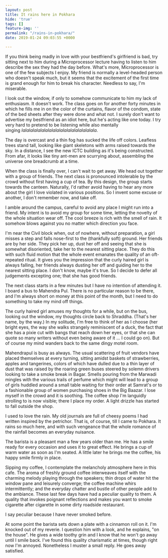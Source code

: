 ```yaml
---
layout: post
title: It rains here in Pokhara
hide: 'true'
tags: []
feature-img: ''
permalink: "/rains-in-pokhara/"
date: 2019-01-24 09:03:55 +0000

---
```

If you think being madly in love with your bestfriend's girlfriend is bad, try sitting next to him during a Microprocessor lecture having to listen to him describe the sex they had the day before. What's more, Microprocessor is one of the few subjects I enjoy. My friend is normally a level-headed person who doesn't speak much, but it seems that the excitement of the first time is grand enough for him to break his character. Needless to say, I'm miserable.

I look out the window, if only to somehow communicate to him my lack of enthusiasm. It doesn't work. The class goes on for another forty minutes in which he fills me in on the color of the curtains, flavor of the condom, state of the bed sheets after they were done and what not. I surely don't want to advertise my bestfriend as an idiot here, but he's acting like one today. I try very hard to pretend to be listening while also mentally singing _lalalalalalalalalalalalalalalalalalalala_. 

The day is overcast and a thin fog has sucked the life off colors. Leafless trees stand tall, looking like giant skeletons with arms raised towards the sky. In a distance, I see the new ICTC building as it's being constructed. From afar, it looks like tiny ant-men are scurrying about, assembling the universe one breadcrumb at a time.

When the class is finally over, I can't wait to get away. We head out together with a group of friends. The next class is pronounced intolerable by the crowd without first having a cup of tea. By this design, the group starts towards the canteen. Naturally, I'd rather avoid having to hear any more about the girl I love violated in various positions. So I invent some excuse or another, I don't remember now, and take off.

I amble around the campus, careful to avoid any place I might run into a friend. My intent is to avoid my group for some time, letting the novelty of the whole situation wear off. The cool breeze is rich with the smell of rain. It somehow blows against you no matter which direction you face.

I'm near the Civil block when, out of nowhere, without preparation, a girl misses a step and falls nose-first to the (thankfully soft) ground. Her friends are by her side. They pick her up, dust her off and seeing that she is somewhat disoriented, take her to the nearest sitting place. They do this with such fluid motion that the whole event emanates the quality of an oft-repeated ritual. It gives you the impression that the curly haired girl is always falling, her friends always dusting her off and guiding her to the nearest sitting place. I don't know, maybe it's true. So I decide to defer all judgements excepting one; that she has good friends. 

The next class starts in a few minutes but I have no intention of attending it. I board a bus to Mahendra Pul. There is no particular reason to be there, and I'm always short on money at this point of the month, but I need to do something to take my mind off things.

The curly haired girl amuses my thoughts for a while, but on the bus, looking out the window, my thoughts circle back to Shraddha. (That's her name, by the way.) In my solitude, I'm free to think of her as I choose (her bright eyes, the way she walks strangely reminiscent of a duck, the fact that she has a pixie cut with bangs that reach down her eyes, or that she can quote so many writers without even being aware of it ... I could go on). But of course my mind wanders back to the same dingy motel room.

Mahendrapul is busy as always. The usual scattering of fruit vendors have placed themselves at every turning, sitting amidst baskets of strawberries, apples and tangerines, colors of which have dulled due to a thin layer of dust that was raised by the roaring green buses steered by solemn drivers looking to take a smoke break in Bagar. Smells pouring from the Marwadi mingles with the various trails of perfume which might will lead to a group of girls huddled around a small table waiting for their order at Samrat's or to a fashionable group of women purchasing shoes in the Big Baazar. I lose myself in the crowd and it is soothing. The coffee shop I'm languidly strolling to is now visible; there I place my order. A light drizzle has started to fall outside the shop.

I used to love the rain. My old journals are full of cheesy poems I had written inspired by the petrichor. That is, of course, till I came to Pokhara. It rains so much here, and with such vengeance that the whole romance of the rainfall becomes an everyday nuisance.

The barista is a pleasant man a few years older than me. He has a smile ready for every occasion and uses it to great effect. He brings a cup of warm water as soon as I'm seated. A little later he brings me the coffee, his happy smile firmly in place. 

Sipping my coffee, I contemplate the melancholy atmosphere here in this cafe. The aroma of freshly ground coffee interweaves itself with the charming melody playing through the speakers; thin drops of water hit the window pane and leisurely converge; the coffee machine whirs intermittently; and the everyday chatter and bustle of other people add to the ambiance. These last few days have had a peculiar quality to them. A quality that invokes poignant reflections and makes you want to smoke cigarette after cigarette in some dirty roadside restaurant. 

I say peculiar because I have never smoked before.

At some point the barista sets down a plate with a cinnamon roll on it. I'm knocked out of my reverie. I question him with a look, and he explains, "on the house". He gives a wide toothy grin and I know that he won't go away until I smile back. I've found this quality charismatic at times, though right now I'm annoyed. Nonetheless I muster a small reply. He goes away satisfied. 